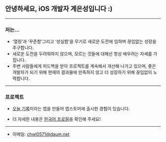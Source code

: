 ## 안녕하세요, iOS 개발자 계은성입니다 :)
___

### 저는...
* ‘열정’과 ‘꾸준함’그리고 ‘성실함’을 무기로 새로운 도전에 임하며 끊임없는 성장을 추구합니다.
* 새로운 도전을 두려워하지 않으며, 모르는 것들에 대해선 항상 배우려는 자세를 가집니다.
* 주변 사람들에게 피드백을 받아 프로젝트를 계속해서 개선해 나가고 있으며, 좋은 개발자가 되기 위해 현재의 결과물에 만족하지 않고 더 성장하기 위해 끊임없이 노력합니다.
___

### 프로젝트
* [오늘 기록](https://apps.apple.com/us/app/오늘-기록/id6472850130)이라는 앱을 만들어 앱스토어에 출시한 경험이 있습니다.

* 더 자세한 내용은 [한국어 프로필](https://resolute-gambler-cc8.notion.site/iOS-___-9f34ee1825a64e738523c4fc1b7f9eba?pvs=4)을 확인해 주세요!

___
* 이메일: chwl0571@daum.net
